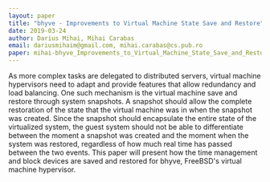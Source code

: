 ```yaml
---
layout: paper
title: "bhyve - Improvements to Virtual Machine State Save and Restore"
date: 2019-03-24
author: Darius Mihai, Mihai Carabas
email: dariusmihaim@gmail.com, mihai.carabas@cs.pub.ro
paper: mihai-bhyve_Improvements_to_Virtual_Machine_State_Save_and_Restore.pdf
---
```

As more complex tasks are delegated to distributed servers, virtual machine hypervisors need to adapt and provide features that allow redundancy and load balancing. One such mechanism is the virtual machine save and restore through system snapshots. A snapshot should allow the complete restoration of the state that the virtual machine was in when the snapshot was created. Since the snapshot should encapsulate the entire state of the virtualized system, the guest system should not be able to differentiate between the moment a snapshot was created and the moment when the system was restored, regardless of how much real time has passed between the two events. This paper will present how the time management and block devices are saved and restored for bhyve, FreeBSD's virtual machine hypervisor.
